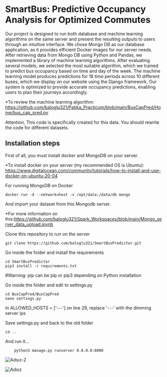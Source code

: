 # SmartBus: Predictive Occupancy Analysis  for Optimized Commutes

Our project is designed to run both database and machine learning algorithms on the same server and present the resulting outputs to users through an intuitive interface. We chose Mongo DB as our database application, as it provides efficient Docker images for our server needs. After retrieving data from Mongo DB using Python and Pandas, we implemented a library of machine learning algorithms. After evaluating several models, we selected the most suitable algorithm, which we trained to predict bus occupancy based on time and day of the week. The machine learning model produces predictions for 18 time periods across 10 different buses, which we display on our website using the Django framework. Our system is optimized to provide accurate occupancy predictions, enabling users to plan their journeys accordingly.
 
*To review the machine learning algorithm: https://github.com/baloglu321/Patika_Practicum/blob/main/BusCapPred/Home/bus_cap_pred.py

Attention, This code is specifically created for this data. You should rewrite the code for different datasets.

Installation steps
----------------------

First of all, you must install docker and MongoDB on your server. 

*To install docker on your server (my recommended OS is Ubuntu): https://www.digitalocean.com/community/tutorials/how-to-install-and-use-docker-on-ubuntu-20-04

For running MongoDB on Docker


    docker run -d --network=host -v /opt/data:/data/db mongo
  
  
And import your dataset from this Mongodb server.

*For more information on this:https://github.com/baloglu321/Spark_Workspaces/blob/main/Mongo_server_data_upload.ipynb

Clone this repository to run on the server

    git clone https://github.com/baloglu321/SmartBusPredictor.git
    
Go inside the folder and install the requirements


    cd SmartBusPredictor
    pip3 install -r requirements.txt
    
    
#Warning: pip can be pip or pip3 depending on Python installation

Go inside the folder and edit to settings.py

    cd BusCapPred/BusCapPred
    nano settings.py
    
    
In ALLOWED_HOSTS = ['---'] on line 29, replace '---' with the dimming server ips

Save settings.py and back to the old folder

    cd ..
    
And run it...

        python3 manage.py runserver 0.0.0.0:8000
        
![Adsız-2](https://user-images.githubusercontent.com/98214109/236670346-f754c8aa-512a-4fd0-9427-ce5c658b9086.png)

![Adsız](https://user-images.githubusercontent.com/98214109/236670328-e2e85b01-bec3-4361-8373-dbe4803e5d81.png)



